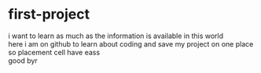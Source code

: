 # first-project
i want to learn as much as the information is available in this world <br>here i am on github to learn about coding and save my project on one place so placement cell have eass
<br>
good byr
